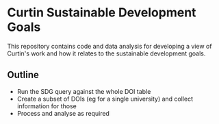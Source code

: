 # Curtin Sustainable Development Goals

This repository contains code and data analysis for developing a view of Curtin's work and how
it relates to the sustainable development goals.

## Outline

* Run the SDG query against the whole DOI table
* Create a subset of DOIs (eg for a single university) and collect information for those
* Process and analyse as required


